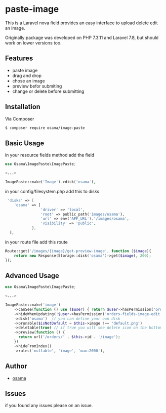 # paste-image

This is a Laravel nova field provides an easy interface to upload delete edit an image. 

Originally package was developed on PHP 7.3.11 and Laravel 7.8, but should work on lower versions too.

## Features
- paste image
- drag and drop
- chose an image 
- preview befor submiting
- change or delete before submitting


## Installation

Via Composer

```bash
$ composer require osama/image-paste
```

## Basic Usage

in your resource fields method add the field

```php
use Osama\ImagePaste\ImagePaste;

<...>

ImagePaste::make('Image')->disk('osama'),
```

in your config/filesystem.php add this to disks

```php
 'disks' => [
    'osama' => [
                'driver' => 'local',
                'root' => public_path('images/osama'),
                'url' => env('APP_URL').'/images/osama',
                'visibility' => 'public',
            ],
  ],
```

in your route file add this route

```php
Route::get('/images/{image}/get-preview-image', function ($image){
	return new Response(Storage::disk('osama')->get($image), 200);
});
```

## Advanced Usage

``` php
use Osama\ImagePaste\ImagePaste;

<...>

ImagePaste::make('image')
    ->canSee(function () use ($user) { return $user->hasPermission('orders-fields-image-see');})
    ->hideWhenUpdating(!$user->hasPermission('orders-fields-image-edit'))
    ->disk('osama')  // you can define your own disk
    ->prunable($isNotDefault = $this->image !== 'default.png')
    ->deletable(true) // if true you will see delete icon on the bottom right corner. make sure you make column nullable in you migration
    ->preview(function () {
      return url('/orders/' . $this->id . '/image');
    })
    ->hideFromIndex()
    ->rules('nullable', 'image', 'max:2000'),

```


## Author

- [osama][link-author]


## Issues
  if you found any issues please on an issue.
  


[link-author]: https://github.com/osamaAbdullah
